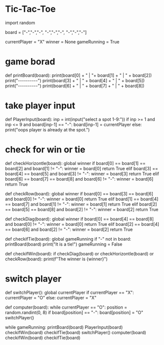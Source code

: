 # Tic-Tac-Toe
import random

board = ["-","-","-",
         "-","-","-",
         "-","-","-"]

currentPlayer = "X"
winner = None
gameRunning = True

# game borad
def printBoard(board):
    print(board[0] + " | "+ board[1] + " | " + board[2])
    print("----------")
    print(board[3] + " | " + board[4] + " | " + board[5])
    print("----------")
    print(board[6] + " | " + board[7] + " | " + board[8])

# take player input

def PlayerInput(board):
    inp = int(input("select a spot 1-9:"))
    if inp >= 1 and inp <= 9 and board[inp-1] == "-":
        board[inp-1] = currentPlayer
    else:
        print("oops player is already at the spot.")

# check for win or tie

def checkHorizontle(board):
    global winner
    if board[0] == board[1] == board[2] and board[1] != "-":
        winner = board[0]
        return True
    elif board[3] == board[4] == board[5] and board[3] != "-":
        winner = board[3]
        return True
    elif board[6] == board[7] == board[8] and board[6] != "-":
        winner = board[6]
        return True
    
def checkRow(board):
    global winner
    if board[0] == board[3] == board[6] and board[0] != "-":
        winner = board[0]
        return True
    elif board[1] == board[4] == board[7] and board[1] != "-":
        winner = board[1]
        return True
    elif board[2] == board[5] == board[8] and board[2] != "-":
        winner = board[2]
        return True
    
def checkDiag(board):
    global winner
    if board[0] == board[4] == board[8] and board[0] != "-":
        winner = board[0]
        return True
    elif board[2] == board[4] == board[6] and board[2] != "-":
        winner = board[2]
        return True
    

def checkifTie(board):
    global gameRunning
    if "-" not in board:
        printBoard(board)
        print("It is a tie!")
        gameRunning = False
    
def checkifWin(board):
    if checkDiag(board) or checkHorizontle(board) or checkRow(board):
        print(f"The winner is {winner}")
        


# switch player
    
def switchPlayer():
    global currentPlayer
    if currentPlayer == "X":
        currentPlayer = "O"
    else:
        currentPlayer = "X"

def computer(board):
    while currentPlayer == "O":
        position = random.randint(0, 8)
        if board[position] == "-":
           board[position] = "O"
           switchPlayer()

while gameRunning:
    printBoard(board)
    PlayerInput(board)
    checkifWin(board)
    checkifTie(board)
    switchPlayer()
    computer(board)
    checkifWin(board)
    checkifTie(board)










